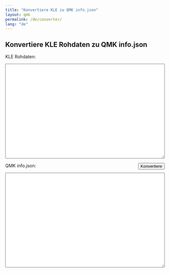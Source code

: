 ```yaml
---
title: "Konvertiere KLE zu QMK info.json"
layout: qmk
permalink: /de/converter/
lang: "de"
---
```


## Konvertiere KLE Rohdaten zu QMK info.json

<label>KLE Rohdaten:</label>
<textarea id="input"></textarea>
<button id="submit">Konvertiere</button>
<label>QMK info.json:</label>
<textarea id="output"></textarea>

<style>
button {
    float: right;
}
textarea {
    width: 100%;
    height: 300px;
}
</style>

<script src="https://code.jquery.com/jquery-3.2.1.min.js"></script>

<script>
$("#submit").on("click", function() {
    $.ajax({
        'type': 'POST',
        'url': "https://compile.clueboard.co/v1/converters/kle",
        'contentType': 'application/json',
        'data': JSON.stringify({raw: $("#input").val()}),
        'dataType': 'text',
        'success': function(d) {
            console.log(d);
          $("#output").val(d);
        }
    });
});
</script>
